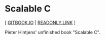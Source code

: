 # Scalable C

[ [GITBOOK.IO](https://booksbyus.gitbook.io/scalable-c)
| [READONLY.LINK](https://readonly.link/books/https://books.readonly.link/scalable-c/book.json) ]

Pieter Hintjens' unfinished book "Scalable C".
